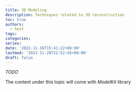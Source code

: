 ```yaml
---
title: 3D Modeling
description: Techniques related to 3D reconstruction
toc: true
authors:
  - host
tags:
categories:
series:
date: '2022-11-16T15:41:22+08:00'
lastmod: '2022-11-20T22:52:56+08:00'
draft: false
---
```


_TODO_

The content under this topic will come with _ModelKit_ library